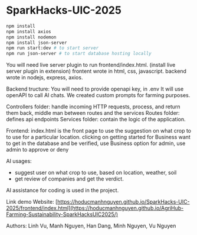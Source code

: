 # SparkHacks-UIC-2025

```bash
npm install
npm install axios
npm install nodemon
npm install json-server
npm run start:dev # to start server
npm run json-server # to start database hosting locally
```

You will need live server plugin to run frontend/index.html. (install live server plugin in extension)
frontent wrote in  html, css, javascript.
backend wrote in nodejs, express, axios.

Backend tructure:
You will need to provide openapi key, in .env
It will use openAPI to call AI chats. We created custom prompts for farming purposes.

Controllers folder: handle incoming HTTP requests, process, and return them back, middle man between routes and the services
Routes folder: defines api endpoints
Services folder: contain the logic of the application.

Frontend: index.html is the front page
to use the suggestion on what crop to to use for a particular location. clicking on getting started
for Business want to get in the database and be verified, use Business option
for admin, use admin to approve or deny

AI usages: 
- suggest user on what crop to use, based on location, weather, soil
- get review of companies and get the verdict.

AI assistance for coding is used in the project.

Link demo Website: [https://hoducmanhnguyen.github.io/SparkHacks-UIC-2025/frontend/index.html](https://hoducmanhnguyen.github.io/AgriHub-Farming-Sustainability-SparkHacksUIC2025/)

Authors: Linh Vu, Manh Nguyen, Han Dang, Minh Nguyen, Vu Nguyen


